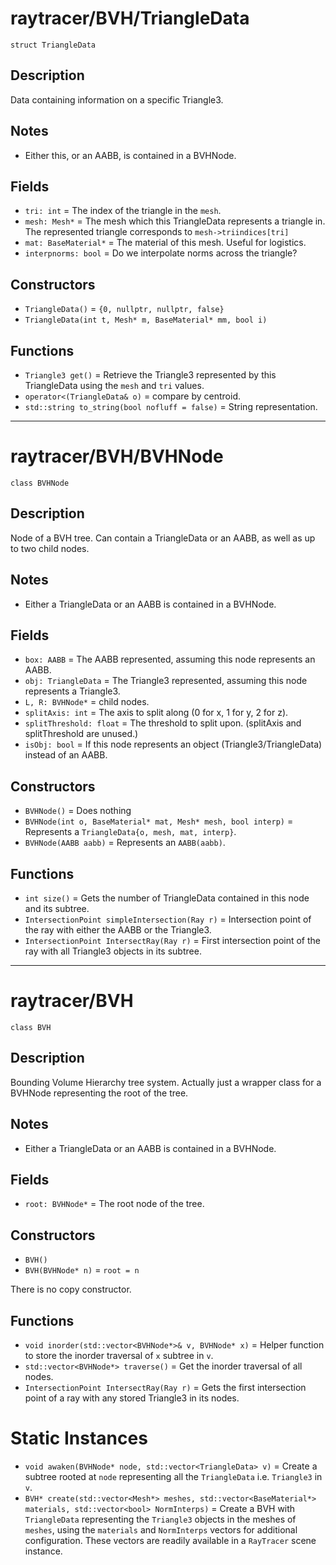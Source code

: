 # raytracer/BVH/TriangleData

`struct TriangleData`

## Description

Data containing information on a specific Triangle3.

## Notes

- Either this, or an AABB, is contained in a BVHNode.

## Fields

- `tri: int` = The index of the triangle in the `mesh`.
- `mesh: Mesh*` = The mesh which this TriangleData represents a triangle in. The represented triangle corresponds to  `mesh->triindices[tri]`
- `mat: BaseMaterial*` = The material of this mesh. Useful for logistics.
- `interpnorms: bool` = Do we interpolate norms across the triangle?

## Constructors

- `TriangleData()` = `{0, nullptr, nullptr, false}`
- `TriangleData(int t, Mesh* m, BaseMaterial* mm, bool i)`

## Functions

- `Triangle3 get()` = Retrieve the Triangle3 represented by this TriangleData using the `mesh` and `tri` values.
- `operator<(TriangleData& o)` = compare by centroid.
- `std::string to_string(bool nofluff = false)` = String representation.

---

# raytracer/BVH/BVHNode

`class BVHNode`

## Description

Node of a BVH tree. Can contain a TriangleData or an AABB, as well as up to two child nodes.

## Notes

- Either a TriangleData or an AABB is contained in a BVHNode.

## Fields

- `box: AABB` = The AABB represented, assuming this node represents an AABB.
- `obj: TriangleData` = The Triangle3 represented, assuming this node represents a Triangle3.
- `L, R: BVHNode*` = child nodes.
- `splitAxis: int` = The axis to split along (0 for x, 1 for y, 2 for z).
- `splitThreshold: float` = The threshold to split upon. (splitAxis and splitThreshold are unused.)
- `isObj: bool` = If this node represents an object (Triangle3/TriangleData) instead of an AABB.

## Constructors

- `BVHNode()` = Does nothing
- `BVHNode(int o, BaseMaterial* mat, Mesh* mesh, bool interp)` = Represents a `TriangleData{o, mesh, mat, interp}`.
- `BVHNode(AABB aabb)` = Represents an `AABB(aabb)`.

## Functions

- `int size()` = Gets the number of TriangleData contained in this node and its subtree.
- `IntersectionPoint simpleIntersection(Ray r)` = Intersection point of the ray with either the AABB or the Triangle3.
- `IntersectionPoint IntersectRay(Ray r)` = First intersection point of the ray with all Triangle3 objects in its subtree.

---

# raytracer/BVH

`class BVH`

## Description

Bounding Volume Hierarchy tree system. Actually just a wrapper class for a BVHNode representing the root of the tree.

## Notes

- Either a TriangleData or an AABB is contained in a BVHNode.

## Fields

- `root: BVHNode*` = The root node of the tree.

## Constructors

- `BVH()`
- `BVH(BVHNode* n)` = `root = n`

There is no copy constructor.

## Functions

- `void inorder(std::vector<BVHNode*>& v, BVHNode* x)` = Helper function to store the inorder traversal of `x` subtree in `v`. 
- `std::vector<BVHNode*> traverse()` = Get the inorder traversal of all nodes.
- `IntersectionPoint IntersectRay(Ray r)` = Gets the first intersection point of a ray with any stored Triangle3 in its nodes.

# Static Instances

- `void awaken(BVHNode* node, std::vector<TriangleData> v)` = Create a subtree rooted at `node` representing all the `TriangleData` i.e. `Triangle3` in `v`.
- `BVH* create(std::vector<Mesh*> meshes, std::vector<BaseMaterial*> materials, std::vector<bool> NormInterps)` = Create a BVH with `TriangleData` representing the `Triangle3` objects in the meshes of `meshes`, using the `materials` and `NormInterps` vectors for additional configuration. These vectors are readily available in a `RayTracer` scene instance.